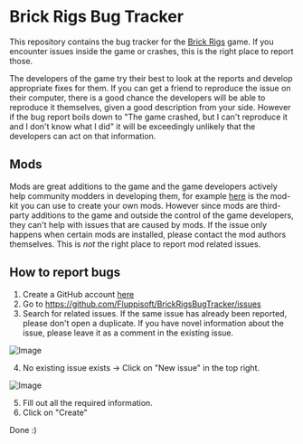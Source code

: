 # Brick Rigs Bug Tracker

This repository contains the bug tracker for the [Brick Rigs](https://store.steampowered.com/app/552100/Brick_Rigs/) game. If you encounter issues inside the game or crashes, this is the right place to report those.

The developers of the game try their best to look at the reports and develop appropriate fixes for them. If you can get a friend to reproduce the issue on their computer, there is a good chance the developers will be able to reproduce it themselves, given a good description from your side. However if the bug report boils down to "The game crashed, but I can't reproduce it and I don't know what I did" it will be exceedingly unlikely that the developers can act on that information.

## Mods

Mods are great additions to the game and the game developers actively help community modders in developing them, for example [here](TODO) is the mod-kit you can use to create your own mods. However since mods are third-party additions to the game and outside the control of the game developers, they can't help with issues that are caused by mods. If the issue only happens when certain mods are installed, please contact the mod authors themselves. This is *not* the right place to report mod related issues.

## How to report bugs

1. Create a GitHub account [here](https://github.com/signup)
2. Go to https://github.com/Fluppisoft/BrickRigsBugTracker/issues
3. Search for related issues. If the same issue has already been reported,
   please don't open a duplicate. If you have novel information about the issue,
   please leave it as a comment in the existing issue.

![Image](https://github.com/user-attachments/assets/9b552708-2fd3-4570-8e2f-6572f94fb423)

4. No existing issue exists -> Click on "New issue" in the top right.

![Image](https://github.com/user-attachments/assets/a0311f09-5602-4fc2-ba9a-5443551d2860)

5. Fill out all the required information.
6. Click on "Create"

Done :)